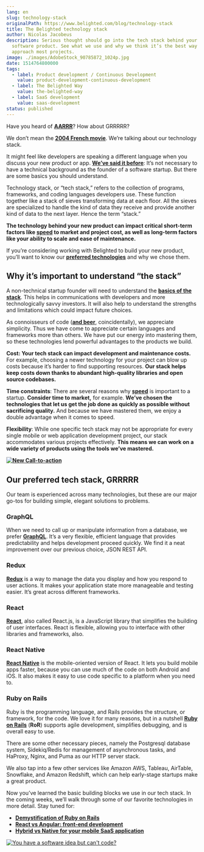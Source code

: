 ```yaml
---
lang: en
slug: technology-stack
originalPath: https://www.belighted.com/blog/technology-stack
title: The Belighted technology stack
author: Nicolas Jacobeus
description: Serious thought should go into the tech stack behind your new
  software product. See what we use and why we think it’s the best way to
  approach most projects.
image: ./images/AdobeStock_90785872_1024p.jpg
date: 1514764800000
tags:
  - label: Product development / Continuous Development
    value: product-development-continuous-development
  - label: The Belighted Way
    value: the-belighted-way
  - label: SaaS development
    value: saas-development
status: published
---
```

Have you heard of **[AARRR](https://www.pierrelechelle.com/aarrr-pirate-metrics)**? How about GRRRRR?

We don’t mean the **[2004 French movie](https://en.wikipedia.org/wiki/RRRrrrr!!!)**. We’re talking about our technology stack.

It might feel like developers are speaking a different language when you discuss your new product or app. **[We’ve said it before](https://www.belighted.com/blog/non-technical-startup-founders)**: It’s not necessary to have a technical background as the founder of a software startup. But there are some basics you should understand.

Technology stack, or “tech stack,” refers to the collection of programs, frameworks, and coding languages developers use. These function together like a stack of sieves transforming data at each floor. All the sieves are specialized to handle the kind of data they receive and provide another kind of data to the next layer. Hence the term “stack.”

**The technology behind your new product can impact critical short-term factors like [speed](https://www.belighted.com/blog/successful-startups-speed) to market and project cost, as well as long-term factors like your ability to scale and ease of maintenance.**

If you’re considering working with Belighted to build your new product, you’ll want to know our **[preferred technologies](https://www.belighted.com/technologies)** and why we chose them.

Why it’s important to understand “the stack”
--------------------------------------------

A non-technical startup founder will need to understand the **[basics of the stack](https://wtfismyengineertalkingabout.com/2017/03/11/wtf-is-a-tech-stack/)**. This helps in communications with developers and more technologically savvy investors. It will also help to understand the strengths and limitations which could impact future choices.

As connoisseurs of code (**[and beer](https://www.belighted.com/about)**, coincidentally), we appreciate simplicity. Thus we have come to appreciate certain languages and frameworks more than others. We have put our energy into mastering them, so these technologies lend powerful advantages to the products we build.

**Cost: Your tech stack can impact development and maintenance costs.** For example, choosing a newer technology for your project can blow up costs because it’s harder to find supporting resources. **Our stack helps keep costs down thanks to abundant high-quality libraries and open source codebases.**

**Time constraints**: There are several reasons why **[speed](https://www.belighted.com/blog/successful-startups-speed)** is important to a startup. **Consider time to market,** for example. **We’ve chosen the technologies that let us get the job done as quickly as possible without sacrificing quality.** And because we have mastered them, we enjoy a double advantage when it comes to speed.

**Flexibility**: While one specific tech stack may not be appropriate for every single mobile or web application development project, our stack accommodates various projects effectively. **This means we can work on a wide variety of products using the tools we’ve mastered.**

**[![New Call-to-action](/images/legacy-cta/UPTtKvQU_5rjKfQJ1Qjwk.png)](https://cta-redirect.hubspot.com/cta/redirect/1684659/fb3606cc-cc1b-47d0-ae85-2c9f69837fe2)**

Our preferred tech stack, GRRRRR
--------------------------------

Our team is experienced across many technologies, but these are our major go-tos for building simple, elegant solutions to problems.

### GraphQL

When we need to call up or manipulate information from a database, we prefer **[GraphQL](https://graphql.org/)**. It’s a very flexible, efficient language that provides predictability and helps development proceed quickly. We find it a neat improvement over our previous choice, JSON REST API.

### Redux

**[Redux](https://redux.js.org/)** is a way to manage the data you display and how you respond to user actions. It makes your application state more manageable and testing easier. It’s great across different frameworks.

### React

**[React](https://reactjs.org/)**, also called React.js, is a JavaScript library that simplifies the building of user interfaces. React is flexible, allowing you to interface with other libraries and frameworks, also.

### React Native

**[React Native](https://facebook.github.io/react-native/)** is the mobile-oriented version of React. It lets you build mobile apps faster, because you can use much of the code on both Android and iOS. It also makes it easy to use code specific to a platform when you need to.

### Ruby on Rails

Ruby is the programming language, and Rails provides the structure, or framework, for the code. We love it for many reasons, but in a nutshell **[Ruby on Rails](https://rubyonrails.org/)** (**RoR**) supports agile development, simplifies debugging, and is overall easy to use.

There are some other necessary pieces, namely the Postgresql database system, Sidekiq/Redis for management of asynchronous tasks, and HaProxy, Nginx, and Puma as our HTTP server stack.

We also tap into a few other services like Amazon AWS, Tableau, AirTable, Snowflake, and Amazon Redshift, which can help early-stage startups make a great product.

Now you’ve learned the basic building blocks we use in our tech stack. In the coming weeks, we’ll walk through some of our favorite technologies in more detail. Stay tuned for:

*   **[Demystification of Ruby on Rails](/blog/ruby-on-rails-demystified)**
*   **[React vs Angular: front-end development](/blog/front-end-react-angular)**
*   **[Hybrid vs Native for your mobile SaaS application](/blog/mobile-saas-native-hybrid)**

[![You have a software idea but can't code?](/images/legacy-cta/2r_muYcfC0X7-yUFIS_kd.png)](https://cta-redirect.hubspot.com/cta/redirect/1684659/2a757af5-8c70-4e5b-bd84-3e0c399fa61d)